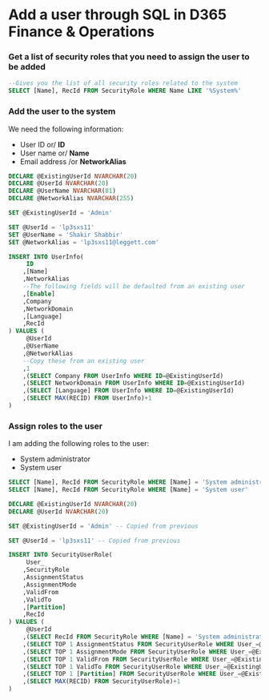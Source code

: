 # Add a user through SQL in D365 Finance & Operations

### Get a list of security roles that you need to assign the user to be added
```sql
--Gives you the list of all security roles related to the system
SELECT [Name], RecId FROM SecurityRole WHERE Name LIKE '%System%'
```

### Add the user to the system
We need the following information:
 - User ID or/ **ID**
 - User name or/ **Name**
 - Email address /or **NetworkAlias**
 
```sql
DECLARE @ExistingUserId NVARCHAR(20) 
DECLARE @UserId NVARCHAR(20) 
DECLARE @UserName NVARCHAR(81) 
DECLARE @NetworkAlias NVARCHAR(255)

SET @ExistingUserId = 'Admin'

SET @UserId = 'lp3sxs11'
SET @UserName = 'Shakir Shabbir'
SET @NetworkAlias = 'lp3sxs11@leggett.com'

INSERT INTO UserInfo(
	 ID
	,[Name]
	,NetworkAlias
	--The following fields will be defaulted from an existing user
	,[Enable]
	,Company
	,NetworkDomain
	,[Language]
	,RecId
) VALUES (
	 @UserId
	,@UserName
	,@NetworkAlias
	--Copy these from an existing user
	,1
	,(SELECT Company FROM UserInfo WHERE ID=@ExistingUserId)
	,(SELECT NetworkDomain FROM UserInfo WHERE ID=@ExistingUserId)
	,(SELECT [Language] FROM UserInfo WHERE ID=@ExistingUserId)
	,(SELECT MAX(RECID) FROM UserInfo)+1
)
```

### Assign roles to the user
I am adding the following roles to the user:
- System administrator
- System user

```sql
SELECT [Name], RecId FROM SecurityRole WHERE [Name] = 'System administrator'
SELECT [Name], RecId FROM SecurityRole WHERE [Name] = 'System user'
```

```sql
DECLARE @ExistingUserId NVARCHAR(20) 
DECLARE @UserId NVARCHAR(20) 

SET @ExistingUserId = 'Admin' -- Copied from previous

SET @UserId = 'lp3sxs11' -- Copied from previous

INSERT INTO SecurityUserRole(
	 User_
	,SecurityRole
	,AssignmentStatus
	,AssignmentMode
	,ValidFrom
	,ValidTo
	,[Partition]
	,RecId
) VALUES (
	 @UserId
	,(SELECT RecId FROM SecurityRole WHERE [Name] = 'System administrator')
	,(SELECT TOP 1 AssignmentStatus FROM SecurityUserRole WHERE User_=@ExistingUserId)
	,(SELECT TOP 1 AssignmentMode FROM SecurityUserRole WHERE User_=@ExistingUserId)
	,(SELECT TOP 1 ValidFrom FROM SecurityUserRole WHERE User_=@ExistingUserId)
	,(SELECT TOP 1 ValidTo FROM SecurityUserRole WHERE User_=@ExistingUserId)
	,(SELECT TOP 1 [Partition] FROM SecurityUserRole WHERE User_=@ExistingUserId)
	,(SELECT MAX(RECID) FROM SecurityUserRole)+1
)
```
